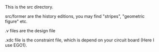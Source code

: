 This is the src directory.

src/former are the history editions, you may find "stripes", "geometric figure" etc.


.v files are the design file

.xdc file is the constraint file, which is depend on your circuit board (Here I use EGO1).
